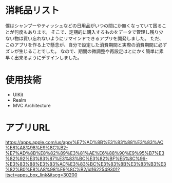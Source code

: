 # 消耗品リスト
僕はシャンプーやティッシュなどの日用品がいつの間にか無くなっていて困ることが何度もあります。
そこで、定期的に購入するものをデータで管理し残り少ない物は買い忘れないようにリマインドできるアプリを開発しました。
ただ、このアプリを作る上で懸念が、自分で設定した消費期間と実際の消費期間に必ずズレが生じることでした。
なので、期間の微調整や再設定はとにかく簡単に素早く出来るようにデザインしました。
# 使用技術
* UIKit
* Realm
* MVC Architecture
# アプリURL
https://apps.apple.com/us/app/%E7%AD%8B%E3%83%88%E3%83%AC%E8%A8%98%E9%8C%B2-%E7%AD%8B%E8%82%89%E3%81%AE%E6%88%90%E9%95%B7%E3%82%92%E3%83%87%E3%83%BC%E3%82%BF%E5%8C%96-%E3%83%88%E3%83%AC%E3%83%BC%E3%83%8B%E3%83%B3%E3%82%B0%E8%A8%98%E9%8C%B2/id1622549301?itsct=apps_box_link&itscg=30200

